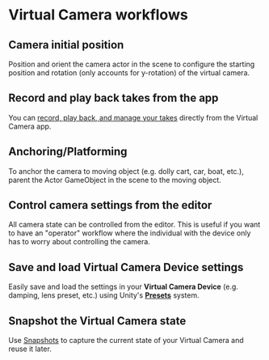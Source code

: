 # Virtual Camera workflows

## Camera initial position

Position and orient the camera actor in the scene to configure the starting position and rotation (only accounts for y-rotation) of the virtual camera.

## Record and play back takes from the app

You can [record, play back, and manage your takes](virtual-camera-record-play-takes.md) directly from the Virtual Camera app.

## Anchoring/Platforming

To anchor the camera to moving object (e.g. dolly cart, car, boat, etc.), parent the Actor GameObject in the scene to the moving object.

## Control camera settings from the editor

All camera state can be controlled from the editor. This is useful if you want to have an "operator" workflow where the individual with the device only has to worry about controlling the camera.

## Save and load Virtual Camera Device settings

Easily save and load the settings in your **Virtual Camera Device** (e.g. damping, lens preset, etc.) using Unity's **[Presets](https://docs.unity3d.com/Manual/Presets.html)** system.

## Snapshot the Virtual Camera state

Use [Snapshots](virtual-camera-snapshots.md) to capture the current state of your Virtual Camera and reuse it later.
